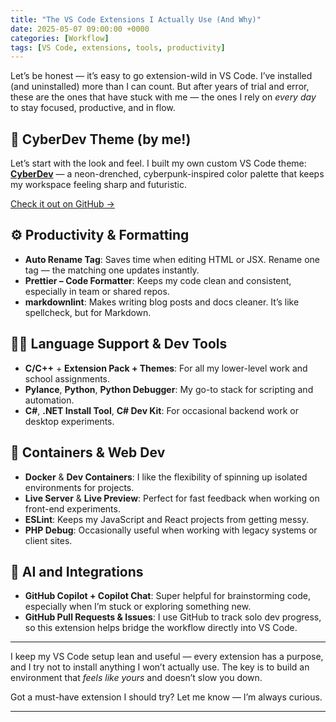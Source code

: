 ```yaml
---
title: "The VS Code Extensions I Actually Use (And Why)"
date: 2025-05-07 09:00:00 +0000
categories: [Workflow]
tags: [VS Code, extensions, tools, productivity]
---
```


Let’s be honest — it’s easy to go extension-wild in VS Code. I’ve installed (and uninstalled) more than I can count. But after years of trial and error, these are the ones that have stuck with me — the ones I rely on *every day* to stay focused, productive, and in flow.

## 🎨 CyberDev Theme (by me!)

Let’s start with the look and feel. I built my own custom VS Code theme: [**CyberDev**](https://marketplace.visualstudio.com/items?itemName=PhillipGreen.cyberdev) — a neon-drenched, cyberpunk-inspired color palette that keeps my workspace feeling sharp and futuristic.

[Check it out on GitHub →](https://github.com/phillipggreen/cyberdev-vscode)

## ⚙️ Productivity & Formatting

- **Auto Rename Tag**: Saves time when editing HTML or JSX. Rename one tag — the matching one updates instantly.
- **Prettier – Code Formatter**: Keeps my code clean and consistent, especially in team or shared repos.
- **markdownlint**: Makes writing blog posts and docs cleaner. It’s like spellcheck, but for Markdown.

## 👨‍💻 Language Support & Dev Tools

- **C/C++** + **Extension Pack + Themes**: For all my lower-level work and school assignments.
- **Pylance**, **Python**, **Python Debugger**: My go-to stack for scripting and automation.
- **C#**, **.NET Install Tool**, **C# Dev Kit**: For occasional backend work or desktop experiments.

## 🐳 Containers & Web Dev

- **Docker** & **Dev Containers**: I like the flexibility of spinning up isolated environments for projects.
- **Live Server** & **Live Preview**: Perfect for fast feedback when working on front-end experiments.
- **ESLint**: Keeps my JavaScript and React projects from getting messy.
- **PHP Debug**: Occasionally useful when working with legacy systems or client sites.

## 🤖 AI and Integrations

- **GitHub Copilot + Copilot Chat**: Super helpful for brainstorming code, especially when I’m stuck or exploring something new.
- **GitHub Pull Requests & Issues**: I use GitHub to track solo dev progress, so this extension helps bridge the workflow directly into VS Code.

---

I keep my VS Code setup lean and useful — every extension has a purpose, and I try not to install anything I won’t actually use. The key is to build an environment that *feels like yours* and doesn’t slow you down.

Got a must-have extension I should try? Let me know — I’m always curious.

---
